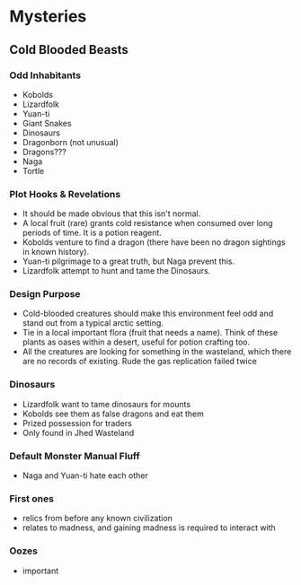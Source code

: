# Mysteries

## Cold Blooded Beasts

### Odd Inhabitants

- Kobolds
- Lizardfolk
- Yuan-ti
- Giant Snakes
- Dinosaurs
- Dragonborn (not unusual)
- Dragons???
- Naga
- Tortle

### Plot Hooks & Revelations

- It should be made obvious that this isn't normal.
- A local fruit (rare) grants cold resistance when consumed over long periods of time. It is a potion reagent.
- Kobolds venture to find a dragon (there have been no dragon sightings in known history).
- Yuan-ti pilgrimage to a great truth, but Naga prevent this.
- Lizardfolk attempt to hunt and tame the Dinosaurs.

### Design Purpose

- Cold-blooded creatures should make this environment feel odd and stand out from a typical arctic setting.
- Tie in a local important flora (fruit that needs a name). Think of these plants as oases within a desert, useful for potion crafting too.
- All the creatures are looking for something in the wasteland, which there are no records of existing.
Rude the gas replication failed twice

### Dinosaurs

- Lizardfolk want to tame dinosaurs for mounts
- Kobolds see them as false dragons and eat them
- Prized possession for traders
- Only found in Jhed Wasteland

### Default Monster Manual Fluff

- Naga and Yuan-ti hate each other

### First ones

- relics from before any known civilization
- relates to madness, and gaining madness is required to interact with

### Oozes

- important